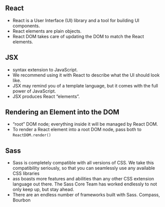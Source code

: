 ## React 

- React is a User Interface (UI) library and a tool for building UI components.
- React elements are plain objects.
- React DOM takes care of updating the DOM to match the React elements.


## JSX

- syntax extension to JavaScript. 
- We recommend using it with React to describe what the UI should look like. 
- JSX may remind you of a template language, but it comes with the full power of JavaScript.
- JSX produces React “elements”.

## Rendering an Element into the DOM

- “root” DOM node; everything inside it will be managed by React DOM.
- To render a React element into a root DOM node, pass both to `ReactDOM.render()`

## Sass

- Sass is completely compatible with all versions of CSS. We take this compatibility seriously, so that you can seamlessly use any available CSS libraries
- ass boasts more features and abilities than any other CSS extension language out there. The Sass Core Team has worked endlessly to not only keep up, but stay ahead.
- There are an endless number of frameworks built with Sass. Compass, Bourbon

